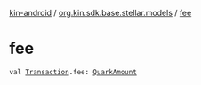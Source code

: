 [kin-android](../index.md) / [org.kin.sdk.base.stellar.models](index.md) / [fee](./fee.md)

# fee

`val `[`Transaction`](../org.kin.sdk.base.models.solana/-transaction/index.md)`.fee: `[`QuarkAmount`](../org.kin.sdk.base.models/-quark-amount/index.md)